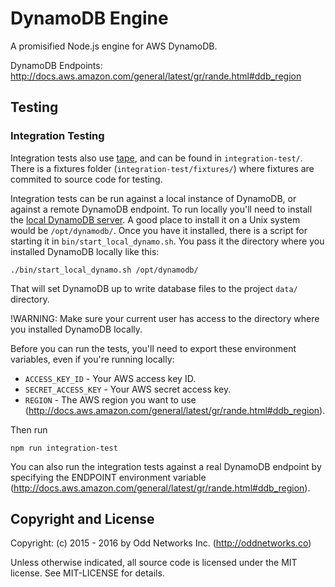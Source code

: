 DynamoDB Engine
===============
A promisified Node.js engine for AWS DynamoDB.

DynamoDB Endpoints: http://docs.aws.amazon.com/general/latest/gr/rande.html#ddb_region

Testing
-------
### Integration Testing
Integration tests also use [tape](https://github.com/substack/tape), and can be found in `integration-test/`. There is a fixtures folder (`integration-test/fixtures/`) where fixtures are commited to source code for testing.

Integration tests can be run against a local instance of DynamoDB, or against a remote DynamoDB endpoint. To run locally you'll need to install the [local DynamoDB server](http://docs.aws.amazon.com/amazondynamodb/latest/developerguide/Tools.DynamoDBLocal.html). A good place to install it on a Unix system would be `/opt/dynamodb/`. Once you have it installed, there is a script for starting it in `bin/start_local_dynamo.sh`. You pass it the directory where you installed DynamoDB locally like this:

    ./bin/start_local_dynamo.sh /opt/dynamodb/

That will set DynamoDB up to write database files to the project `data/` directory.

!WARNING: Make sure your current user has access to the directory where you installed DynamoDB locally.

Before you can run the tests, you'll need to export these environment variables, even if you're running locally:

- `ACCESS_KEY_ID` - Your AWS access key ID.
- `SECRET_ACCESS_KEY` - Your AWS secret access key.
- `REGION` - The AWS region you want to use (http://docs.aws.amazon.com/general/latest/gr/rande.html#ddb_region).

Then run

    npm run integration-test

You can also run the integration tests against a real DynamoDB endpoint by specifying the ENDPOINT environment variable (http://docs.aws.amazon.com/general/latest/gr/rande.html#ddb_region).

Copyright and License
---------------------
Copyright: (c) 2015 - 2016 by Odd Networks Inc. (http://oddnetworks.co)

Unless otherwise indicated, all source code is licensed under the MIT license. See MIT-LICENSE for details.
